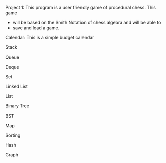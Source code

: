   Project 1: This program is a user friendly game of procedural chess. This game
* will be based on the Smith Notation of chess algebra and will be able to
* save and load a game. 


Calendar: This is a simple budget calendar

Stack 

Queue

Deque

Set

Linked List

List

Binary Tree

BST

Map

Sorting

Hash

Graph
